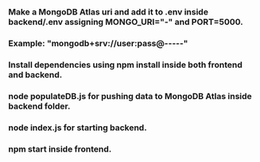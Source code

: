### Make a MongoDB Atlas uri and add it to .env inside backend/.env assigning MONGO_URI="-" and PORT=5000.
### Example: "mongodb+srv://user:pass@-----"
### Install dependencies using npm install inside both frontend and backend.
### node populateDB.js for pushing data to MongoDB Atlas inside backend folder.
### node index.js for starting backend.
### npm start inside frontend.
